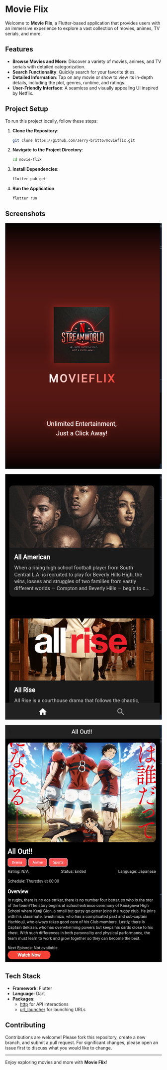 # Movie Flix

Welcome to **Movie Flix**, a Flutter-based application that provides users with an immersive experience to explore a vast collection of movies, animes, TV serials, and more. 

## Features

- **Browse Movies and More**: Discover a variety of movies, animes, and TV serials with detailed categorization.
- **Search Functionality**: Quickly search for your favorite titles.
- **Detailed Information**: Tap on any movie or show to view its in-depth details, including the plot, genres, runtime, and ratings.
- **User-Friendly Interface**: A seamless and visually appealing UI inspired by Netflix.

## Project Setup

To run this project locally, follow these steps:

1. **Clone the Repository**:
   ```bash
   git clone https://github.com/Jerry-britto/movieflix.git
   ```
2. **Navigate to the Project Directory**:
   ```bash
   cd movie-flix
   ```
3. **Install Dependencies**:
   ```bash
   flutter pub get
   ```
4. **Run the Application**:
   ```bash
   flutter run
   ```

## Screenshots

![Splash screen](assets/screenshots/splash_screen.png)


![Home screen](assets/screenshots/home.png)


![Movie Details](assets/screenshots/movie_details.png)


## Tech Stack

- **Framework**: Flutter
- **Language**: Dart
- **Packages**: 
  - [http](https://pub.dev/packages/http) for API interactions
  - [url_launcher](https://pub.dev/packages/url_launcher) for launching URLs

## Contributing

Contributions are welcome! Please fork this repository, create a new branch, and submit a pull request. For significant changes, please open an issue first to discuss what you would like to change.

---

Enjoy exploring movies and more with **Movie Flix**!
